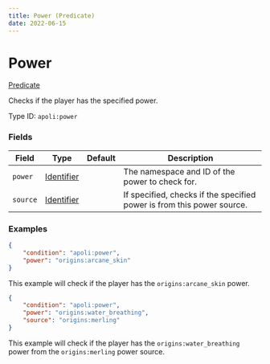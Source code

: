 ```yaml
---
title: Power (Predicate)
date: 2022-06-15
---
```


# Power

[Predicate](../predicates.md)

Checks if the player has the specified power.

Type ID: `apoli:power`


### Fields

Field | Type | Default | Description
------|------|---------|------------
`power` | [Identifier](../../types/data_types/identifier.md) | | The namespace and ID of the power to check for.
`source` | [Identifier](../../types/data_types/identifier.md) | | If specified, checks if the specified power is from this power source.


### Examples

```json
{
    "condition": "apoli:power",
    "power": "origins:arcane_skin"
}
```

This example will check if the player has the `origins:arcane_skin` power.
<br>

```json
{
    "condition": "apoli:power",
    "power": "origins:water_breathing",
    "source": "origins:merling"
}
```

This example will check if the player has the `origins:water_breathing` power from the `origins:merling` power source.

